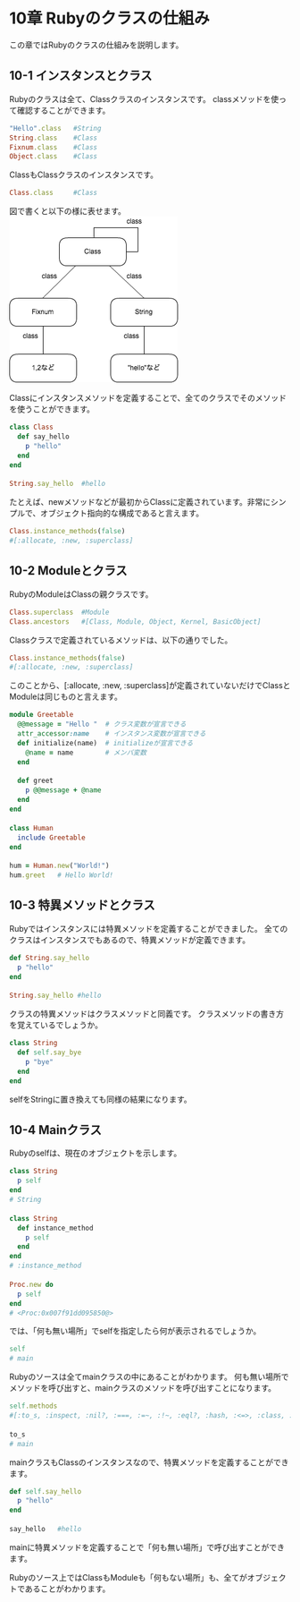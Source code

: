 # 10章 Rubyのクラスの仕組み
この章ではRubyのクラスの仕組みを説明します。

## 10-1 インスタンスとクラス
Rubyのクラスは全て、Classクラスのインスタンスです。
classメソッドを使って確認することができます。
```ruby
"Hello".class   #String
String.class    #Class
Fixnum.class    #Class
Object.class    #Class
```
ClassもClassクラスのインスタンスです。
```ruby
Class.class     #Class
```
図で書くと以下の様に表せます。  
![クラス図](img/ClassStructure.png)

Classにインスタンスメソッドを定義することで、全てのクラスでそのメソッドを使うことができます。
```ruby
class Class
  def say_hello
    p "hello"
  end
end

String.say_hello  #hello
```
たとえば、newメソッドなどが最初からClassに定義されています。非常にシンプルで、オブジェクト指向的な構成であると言えます。
```ruby
Class.instance_methods(false)
#[:allocate, :new, :superclass]
```

## 10-2 Moduleとクラス
RubyのModuleはClassの親クラスです。
```ruby
Class.superclass  #Module
Class.ancestors   #[Class, Module, Object, Kernel, BasicObject]
```
Classクラスで定義されているメソッドは、以下の通りでした。
```ruby
Class.instance_methods(false)
#[:allocate, :new, :superclass]
```
このことから、[:allocate, :new, :superclass]が定義されていないだけでClassとModuleは同じものと言えます。
```ruby
module Greetable
  @@message = "Hello "  # クラス変数が宣言できる
  attr_accessor:name    # インスタンス変数が宣言できる
  def initialize(name)  # initializeが宣言できる
    @name = name        # メンバ変数
  end

  def greet
    p @@message + @name
  end
end

class Human
  include Greetable
end

hum = Human.new("World!")
hum.greet   # Hello World!
```

## 10-3 特異メソッドとクラス
Rubyではインスタンスには特異メソッドを定義することができました。
全てのクラスはインスタンスでもあるので、特異メソッドが定義できます。
```ruby
def String.say_hello
  p "hello"
end

String.say_hello #hello
```
クラスの特異メソッドはクラスメソッドと同義です。
クラスメソッドの書き方を覚えているでしょうか。
```Ruby
class String
  def self.say_bye
    p "bye"
  end
end
```
selfをStringに置き換えても同様の結果になります。

## 10-4 Mainクラス
Rubyのselfは、現在のオブジェクトを示します。
```ruby
class String
  p self
end
# String

class String
  def instance_method
    p self
  end
end
# :instance_method

Proc.new do
  p self
end
# <Proc:0x007f91dd095850@>  
```
では、「何も無い場所」でselfを指定したら何が表示されるでしょうか。
```ruby
self
# main
```
Rubyのソースは全てmainクラスの中にあることがわかります。
何も無い場所でメソッドを呼び出すと、mainクラスのメソッドを呼び出すことになります。
```ruby
self.methods
#[:to_s, :inspect, :nil?, :===, :=~, :!~, :eql?, :hash, :<=>, :class, :singleton_class, :clone, :dup, :itself, :taint, :tainted?, :untaint, :untrust, :untrusted?, :trust, :freeze, :frozen?, :methods, :singleton_methods, :protected_methods, :private_methods, :public_methods, :instance_variables, :instance_variable_get, :instance_variable_set, :instance_variable_defined?, :remove_instance_variable, :instance_of?, :kind_of?, :is_a?, :tap, :send, :public_send, :respond_to?, :extend, :display, :method, :public_method, :singleton_method, :define_singleton_method, :object_id, :to_enum, :enum_for, :==, :equal?, :!, :!=, :instance_eval, :instance_exec, :__send__, :__id__]

to_s
# main
```
mainクラスもClassのインスタンスなので、特異メソッドを定義することができます。
```ruby
def self.say_hello
  p "hello"
end

say_hello   #hello
```
mainに特異メソッドを定義することで「何も無い場所」で呼び出すことができます。

Rubyのソース上ではClassもModuleも「何もない場所」も、全てがオブジェクトであることがわかります。

